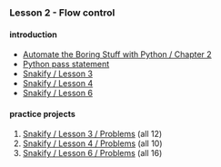 ### Lesson 2 - Flow control
#### introduction
- [Automate the Boring Stuff with Python / Chapter 2](https://automatetheboringstuff.com/chapter2/)
- [Python pass statement](https://www.programiz.com/python-programming/pass-statement)
- [Snakify / Lesson 3](https://snakify.org/lessons/if_then_else_conditions/)
- [Snakify / Lesson 4](https://snakify.org/lessons/for_loop_range/)
- [Snakify / Lesson 6](https://snakify.org/lessons/while_loop/)
#### practice projects
1. [Snakify / Lesson 3 / Problems](https://snakify.org/lessons/if_then_else_conditions/problems/) (all 12)
1. [Snakify / Lesson 4 / Problems](https://snakify.org/lessons/for_loop_range/problems/) (all 10)
1. [Snakify / Lesson 6 / Problems](https://snakify.org/lessons/while_loop/problems/) (all 16)
